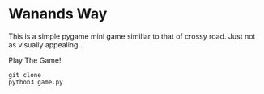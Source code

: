 # Wanands Way

This is a simple pygame mini game similiar to that of crossy road. Just not as visually appealing...


Play The Game!

```
git clone 
python3 game.py
```
